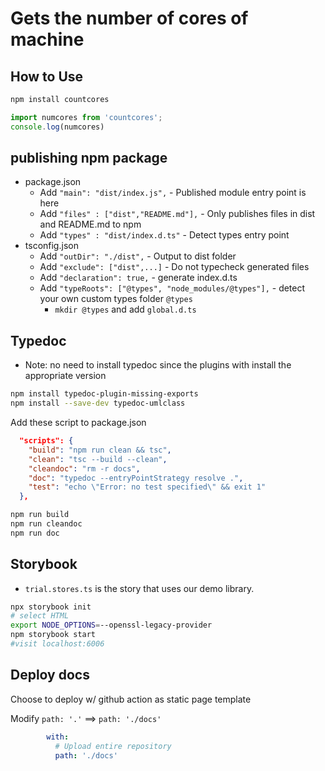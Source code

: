 # Gets the number of cores of machine

## How to Use

```bash
npm install countcores
```

```js
import numcores from 'countcores';
console.log(numcores)
```

## publishing npm package


* package.json
  * Add `"main": "dist/index.js",` - Published module entry point is here
  * Add `"files" : ["dist","README.md"],` - Only publishes files in dist and README.md to npm
  * Add `"types" : "dist/index.d.ts"` - Detect types entry point 
* tsconfig.json
  * Add `"outDir": "./dist",` - Output to dist folder
  * Add `"exclude": ["dist",...]` - Do not typecheck generated files
  * Add `"declaration": true,` - generate index.d.ts
  * Add `"typeRoots": ["@types", "node_modules/@types"],` - detect your own custom types folder `@types`
    * `mkdir @types` and add `global.d.ts` 


## Typedoc

* Note: no need to install typedoc since the plugins with install the appropriate version

```bash
npm install typedoc-plugin-missing-exports
npm install --save-dev typedoc-umlclass
```

Add these script to package.json

```json
  "scripts": {
    "build": "npm run clean && tsc",
    "clean": "tsc --build --clean",
    "cleandoc": "rm -r docs",
    "doc": "typedoc --entryPointStrategy resolve .",
    "test": "echo \"Error: no test specified\" && exit 1"
  },
```

```bash
npm run build
npm run cleandoc
npm run doc
```

## Storybook

* `trial.stores.ts` is the story that uses our demo library.   

```bash
npx storybook init
# select HTML
export NODE_OPTIONS=--openssl-legacy-provider
npm storybook start
#visit localhost:6006
```

## Deploy docs

Choose to deploy w/ github action as static page template

Modify `path: '.'` ==> `path: './docs'`

```.yml
        with:
          # Upload entire repository
          path: './docs'
```